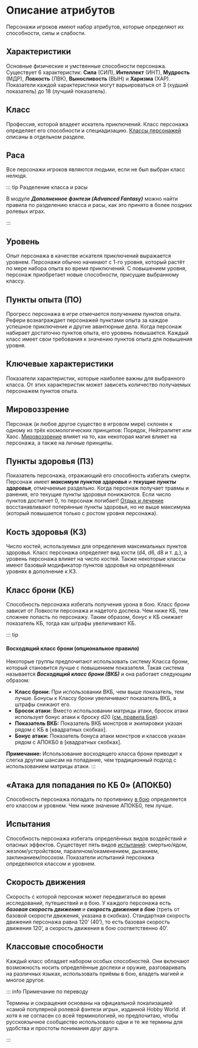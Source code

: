 # Описание атрибутов

Персонажи игроков имеют набор атрибутов, которые определяют их способности, силы и слабости.

## Характеристики

Основные физические и умственные способности персонажа. Существует 6 характеристик: **Сила** (СИЛ), **Интеллект** (ИНТ), **Мудрость** (МДР), **Ловкость** (ЛВК), **Выносливость** (ВЫН) и **Харизма** (ХАР). Показатели каждой характеристики могут варьироваться от 3 (худший показатель) до 18 (лучший показатель).

## Класс

Профессия, которой владеет искатель приключений. Класс персонажа определяет его способности и специадизацию. [Классы персонажей](/characters/character-classes/) описаны в отдельном разделе.

## Раса

Все персонажи игроков являются людьми, если не был выбран класс нелюдя.

::: tip Разделение класса и расы

В модуле _**Дополненное фэнтези (Advanced Fantasy)**_ можно найти правила по разделению класса и расы, как это принято в более поздних ролевых играх.

:::

## Уровень

Опыт персонажа в качестве искателя приключений выражается уровнем. Персонажи обычно начинают с 1-го уровня, который растёт по мере набора опыта во время приключений. С повышением уровня, персонаж приобретает новые способности, присущие выбранному классу.

## Пункты опыта (ПО)

Прогресс персонажа в игре отмечается получением пунктов опыта. Рефери вознаграждает персонажей пунктами опыта за каждое успешное приключение и другие авантюрные дела. Когда персонаж набирает достаточно пунктов опыта, его уровень повышается. Каждый класс имеет свои требования к значению пунктов опыта для повышения уровня.

## Ключевые характеристики

Показатели характеристик, которые наиболее важны для выбранного класса. От этих характеристик может зависеть количество получаемых персонажем пунктов опыта.

## Мировоззрение

Персонаж (и любое другое существо в игровом мире) склонен к одному из трёх космологических принципов: Порядок, Нейтралитет или Хаос. [Мировоззрение](/characters/player-characters/alignment.md) влияет на то, как некоторая магия влияет на персонажа, а также на личные принципы.

## Пункты здоровья (ПЗ)

Показатель персонажа, отражающий его способность избегать смерти. Персонаж имеет _**максимум пунктов здоровья**_ и _**текущие пункты здоровья**_, отмечаемые раздельно. Когда персонаж получает травмы и ранения, его текущие пункты здоровья понижаются. Если число пунктов достигнет 0, то персонаж погибает! [Отдых и лечение](/adventures/adventuring/ability-checks.md#лечение) восстанавливают потерянные пункты здоровья, но не выше максимума (который повышается только с ростом уровня персонажа).

## Кость здоровья (КЗ)

Число костей, используемых для определения максимальных пунктов здоровья. Класс персонажа определяет вид кости (d4, d6, d8 и т. д.), а уровень персонажа влияет на число костей. Также некоторые классы имеют базовый модификатор пунктов здоровья на определённых уровнях в дополнение к КЗ.

## Класс брони (КБ)

Способность персонажа избегать получения урона в бою. Класс брони зависит от Ловкости персонажа и надетого доспеха. Чем ниже КБ, тем сложнее попасть по персонажу. Таким образом, бонус к КБ снижает показатель КБ, тогда как штрафы увеличивают КБ.

::: tip

#### Восходящий класс брони (опциональное правило)

Некоторые группы предпочитают использовать систему Класса брони, который становится лучше с повышением показателя. Такая система называется _**Восходящий класс брони (ВКБ)**_ и она работает следующим образом:

- **Класс брони:** При использовании ВКБ, чем выше показатель, тем лучше. Бонусы к Классу брони увеличивают показатель ВКБ, а штрафы снижают его.
- **Бросок атаки:** Вместо использовании матрицы атаки, бросок атаки использует бонус атаки к броску d20 ([см. правила Боя](/adventures/encounters/combat.md#совершение-атаки)).
- **Показатель ВКБ:** Показатель ВКБ монстров и экипировки указан рядом с КБ в [квадратных скобках].
- **Бонус атаки:** Показатель бонуса атаки монстров и классов указан рядом с АПОКБ0 в [квадратных скобках].

**Примечание:** Использование восходящего класса брони приводит к слегка другим шансам на попадание, чем традиционный подход с использованием матрицы атаки.
:::

## «Атака для попадания по КБ 0» (АПОКБ0)

Способность персонажа попадать по противнику [в бою](/adventures/encounters/combat.md) определяется его классом и уровнем. Чем ниже значение АПОКБ0, тем лучше.

## Испытания

Способность персонажа избегать определённых видов воздействий и опасных эффектов. Существует пять видов [испытаний](/adventures/adventuring/ability-checks.md#испытания): смертью/ядом, жезлом/устройством, параличом/окаменением, дыханием, заклинанием/посохом. Показатели испытаний персонажа определяются классом и уровнем.

## Скорость движения

Скорость с которой персонаж может передвигаться во время исследований, путешествий и в бою. У каждого персонажа есть _**базовая скорость движения**_ и _**скорость движения в бою**_ (треть от базовой скорости движения, указана в скобках). Стандартная скорость движения персонажа равна 120’ (40’), то есть базовая скорость движения 120’, а скорость движения в бою соответственно 40’.

## Классовые способности

Каждый класс обладает набором особых способностей. Они включают возможность носить определённые доспехи и оружие, разговаривать на различных языках, использовать приёмы в бою, владеть магией и многое другое.

::: info Примечание по переводу

Термины и сокращения основаны на официальной локализацией «самой популярной ролевой фэнтези игры», изданной Hobby World. И хотя я не согласен со всей терминологией, но предпочитаю, чтобы русскоязычное сообщество использовало одни и те же термины для удобства и простоты понимания друг друга.

:::
